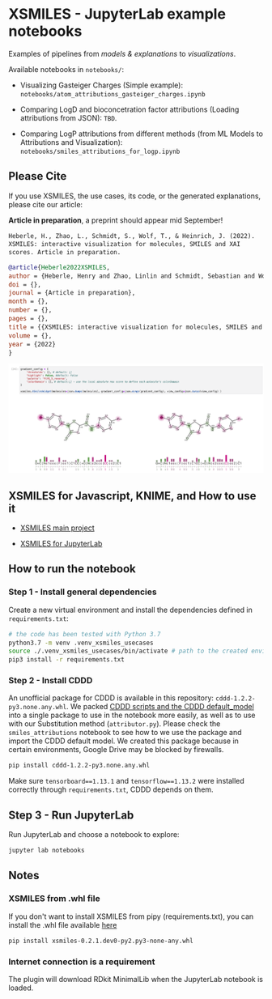 # XSMILES - JupyterLab example notebooks

Examples of pipelines from *models & explanations* to *visualizations*.

Available notebooks in `notebooks/`:

 - Visualizing Gasteiger Charges (Simple example): `notebooks/atom_attributions_gasteiger_charges.ipynb`

- Comparing LogD and bioconcetration factor attributions (Loading attributions from JSON): `TBD`.

- Comparing LogP attributions from different methods (from ML Models to Attributions and Visualization): `notebooks/smiles_attributions_for_logp.ipynb`

## Please Cite

If you use XSMILES, the use cases, its code, or the generated explanations, please cite our article:

**Article in preparation**, a preprint should appear mid September!

```prose
Heberle, H., Zhao, L., Schmidt, S., Wolf, T., & Heinrich, J. (2022). XSMILES: interactive visualization for molecules, SMILES and XAI scores. Article in preparation.
```

```BibTeX
@article{Heberle2022XSMILES,
author = {Heberle, Henry and Zhao, Linlin and Schmidt, Sebastian and Wolf, Thomas and Heinrich, Julian},
doi = {},
journal = {Article in preparation},
month = {},
number = {},
pages = {},
title = {{XSMILES: interactive visualization for molecules, SMILES and XAI scores}},
volume = {},
year = {2022}
}
```

![JupyterLab Notebook](/screenshot.png)

## XSMILES for Javascript, KNIME, and How to use it

- [XSMILES main project](https://github.com/Bayer-Group/xsmiles)

- [XSMILES for JupyterLab](https://github.com/Bayer-Group/xsmiles-jupyterlab)

## How to run the notebook

### Step 1 - Install general dependencies
Create a new virtual environment and install the dependencies defined in `requirements.txt`:

```bash
# the code has been tested with Python 3.7 
python3.7 -m venv .venv_xsmiles_usecases
source ./.venv_xsmiles_usecases/bin/activate # path to the created environment
pip3 install -r requirements.txt
```

### Step 2 - Install CDDD 

An unofficial package for CDDD is available in this repository: `cddd-1.2.2-py3.none.any.whl`. We packed [CDDD scripts and the CDDD default_model](https://github.com/jrwnter/cddd) into a single package to use in the notebook more easily, as well as to use with our Substitution method (`attributor.py`). Please check the `smiles_attributions` notebook to see how to we use the package and import the CDDD default model. We created this package because in certain environments, Google Drive may be blocked by firewalls.

```bash
pip install cddd-1.2.2-py3.none.any.whl
```

Make sure `tensorboard==1.13.1` and `tensorflow==1.13.2` were installed correctly through `requirements.txt`, CDDD depends on them.

## Step 3 - Run JupyterLab

Run JupyterLab and choose a notebook to explore:

```bash
jupyter lab notebooks
```

## Notes

### XSMILES from .whl file

If you don't want to install XSMILES from pipy (requirements.txt), you can install the .whl file available [here](https://github.com/Bayer-Group/xsmiles-jupyterlab)

```bash
pip install xsmiles-0.2.1.dev0-py2.py3-none-any.whl
```

### Internet connection is a requirement

The plugin will download RDkit MinimalLib when the JupyterLab notebook is loaded.


